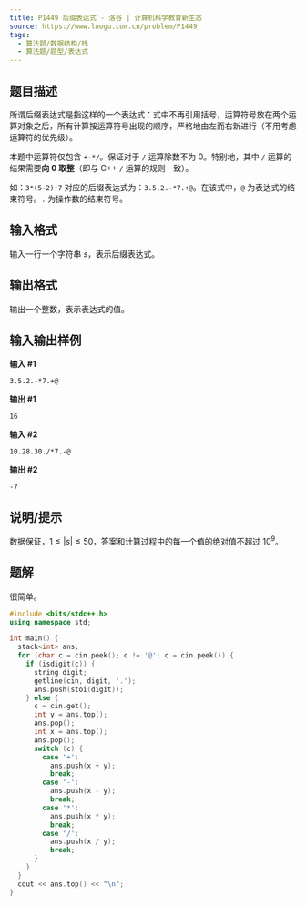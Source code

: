 ```yaml
---
title: P1449 后缀表达式 - 洛谷 | 计算机科学教育新生态
source: https://www.luogu.com.cn/problem/P1449
tags:
  - 算法题/数据结构/栈
  - 算法题/题型/表达式 
---
```


## 题目描述

所谓后缀表达式是指这样的一个表达式：式中不再引用括号，运算符号放在两个运算对象之后，所有计算按运算符号出现的顺序，严格地由左而右新进行（不用考虑运算符的优先级）。

本题中运算符仅包含 $\texttt{+-*/}$。保证对于 $\texttt{/}$ 运算除数不为 0。特别地，其中 $\texttt{/}$ 运算的结果需要**向 0 取整**（即与 C++ `/` 运算的规则一致）。

如：$\texttt{3*(5-2)+7}$ 对应的后缀表达式为：$\texttt{3.5.2.-*7.+@}$。在该式中，`@` 为表达式的结束符号。`.` 为操作数的结束符号。

## 输入格式

输入一行一个字符串 $s$，表示后缀表达式。

## 输出格式

输出一个整数，表示表达式的值。

## 输入输出样例

**输入 #1**

```
3.5.2.-*7.+@
```

**输出 #1**

```
16
```

**输入 #2**

```
10.28.30./*7.-@
```

**输出 #2**

```
-7
```

## 说明/提示

数据保证，$1 \leq |s| \leq 50$，答案和计算过程中的每一个值的绝对值不超过 $10^9$。

## 题解
很简单。

```cpp
#include <bits/stdc++.h>
using namespace std;

int main() {
  stack<int> ans;
  for (char c = cin.peek(); c != '@'; c = cin.peek()) {
    if (isdigit(c)) {
      string digit;
      getline(cin, digit, '.');
      ans.push(stoi(digit));
    } else {
      c = cin.get();
      int y = ans.top();
      ans.pop();
      int x = ans.top();
      ans.pop();
      switch (c) {
        case '+':
          ans.push(x + y);
          break;
        case '-':
          ans.push(x - y);
          break;
        case '*':
          ans.push(x * y);
          break;
        case '/':
          ans.push(x / y);
          break;
      }
    }
  }
  cout << ans.top() << "\n";
}
```

